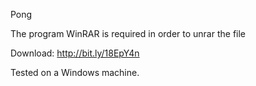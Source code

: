 Pong

The program WinRAR is required in order to unrar the file

Download: http://bit.ly/18EpY4n

Tested on a Windows machine.
